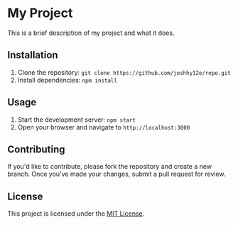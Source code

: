 # My Project

This is a brief description of my project and what it does.

## Installation

1. Clone the repository: `git clone https://github.com/joshhy12e/repo.git`
2. Install dependencies: `npm install`

## Usage

1. Start the development server: `npm start`
2. Open your browser and navigate to `http://localhost:3000`

## Contributing

If you'd like to contribute, please fork the repository and create a new branch. Once you've made your changes, submit a pull request for review.

## License

This project is licensed under the [MIT License](LICENSE).
